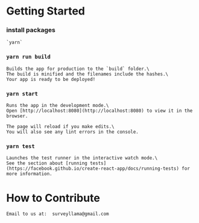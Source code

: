 # Getting Started

### install packages

    `yarn`

### `yarn run build`

    Builds the app for production to the `build` folder.\
    The build is minified and the filenames include the hashes.\
    Your app is ready to be deployed!

### `yarn start`

    Runs the app in the development mode.\
    Open [http://localhost:8080](http://localhost:8080) to view it in the browser.

    The page will reload if you make edits.\
    You will also see any lint errors in the console.

### `yarn test`

    Launches the test runner in the interactive watch mode.\
    See the section about [running tests](https://facebook.github.io/create-react-app/docs/running-tests) for more information.

# How to Contribute

    Email to us at:  surveyllama@gmail.com

